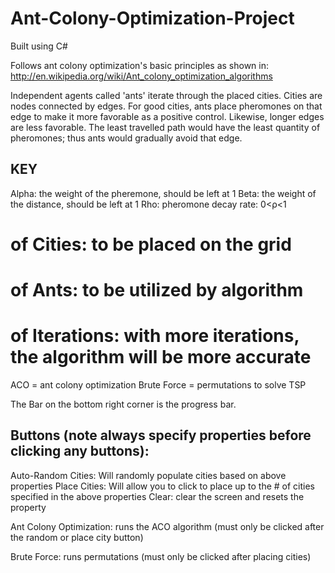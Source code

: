 Ant-Colony-Optimization-Project
===============================
Built using C#

Follows ant colony optimization's basic principles as shown in:
  http://en.wikipedia.org/wiki/Ant_colony_optimization_algorithms
  
Independent agents called 'ants' iterate through the placed cities.
Cities are nodes connected by edges.
For good cities, ants place pheromones on that edge to make
it more favorable as a positive control.  Likewise, longer edges are
less favorable.  The least travelled path would have the least
quantity of pheromones; thus ants would gradually avoid that edge.



KEY
------------------------------------------------------------------
Alpha: the weight of the pheremone, should be left at 1
Beta: the weight of the distance, should be left at 1
Rho: pheromone decay rate:  0<ρ<1
# of Cities: to be placed on the grid
# of Ants: to be utilized by algorithm
# of Iterations: with more iterations, the algorithm will be more accurate

ACO = ant colony optimization
Brute Force = permutations to solve TSP

The Bar on the bottom right corner is the progress bar.


Buttons (note always specify properties before clicking any buttons):
-------------------------------------
Auto-Random Cities: Will randomly populate cities based on above properties
Place Cities: Will allow you to click to place up to the # of cities specified
              in the above properties
Clear: clear the screen and resets the property

Ant Colony Optimization: runs the ACO algorithm (must only be clicked after the 
            random or place city button)

Brute Force: runs permutations (must only be clicked after placing cities)


